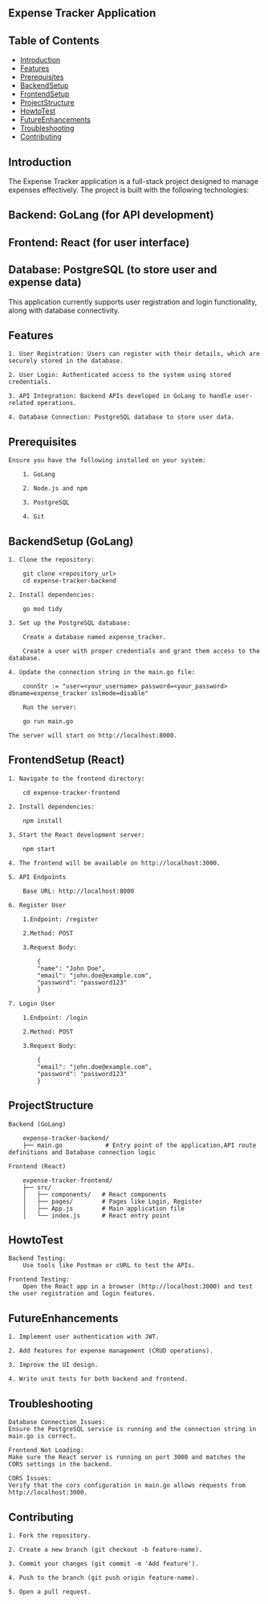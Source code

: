 ## Expense Tracker Application

## Table of Contents

- [Introduction](#introduction)
- [Features](#features)
- [Prerequisites](#Prerequisites)
- [BackendSetup](#BackendSetup)
- [FrontendSetup](#FrontendSetup)
- [ProjectStructure](#ProjectStructure)
- [HowtoTest](#HowtoTest)
- [FutureEnhancements](#FutureEnhancements)
- [Troubleshooting](#Troubleshooting)
- [Contributing](#Contributing)


## Introduction

The Expense Tracker application is a full-stack project designed to manage expenses effectively. The project is built with the following technologies:

## Backend: GoLang (for API development)

## Frontend: React (for user interface)

## Database: PostgreSQL (to store user and expense data)

This application currently supports user registration and login functionality, along with database connectivity.

## Features

    1. User Registration: Users can register with their details, which are securely stored in the database.

    2. User Login: Authenticated access to the system using stored credentials.

    3. API Integration: Backend APIs developed in GoLang to handle user-related operations.

    4. Database Connection: PostgreSQL database to store user data.

## Prerequisites

    Ensure you have the following installed on your system:

        1. GoLang

        2. Node.js and npm

        3. PostgreSQL

        4. Git

## BackendSetup (GoLang)

    1. Clone the repository:

        git clone <repository_url>
        cd expense-tracker-backend

    2. Install dependencies:

        go mod tidy

    3. Set up the PostgreSQL database:

        Create a database named expense_tracker.

        Create a user with proper credentials and grant them access to the database.

    4. Update the connection string in the main.go file:

        connStr := "user=<your_username> password=<your_password> dbname=expense_tracker sslmode=disable"

        Run the server:

        go run main.go

    The server will start on http://localhost:8000.

## FrontendSetup (React)

    1. Navigate to the frontend directory:

        cd expense-tracker-frontend

    2. Install dependencies:

        npm install

    3. Start the React development server:

        npm start

    4. The frontend will be available on http://localhost:3000.

    5. API Endpoints

        Base URL: http://localhost:8000

    6. Register User

        1.Endpoint: /register

        2.Method: POST

        3.Request Body:

            {
            "name": "John Doe",
            "email": "john.doe@example.com",
            "password": "password123"
            }

    7. Login User

        1.Endpoint: /login

        2.Method: POST

        3.Request Body:

            {
            "email": "john.doe@example.com",
            "password": "password123"
            }

## ProjectStructure

    Backend (GoLang)

        expense-tracker-backend/
        ├── main.go            # Entry point of the application,API route definitions and Database connection logic

    Frontend (React)

        expense-tracker-frontend/
        ├── src/
        │   ├── components/   # React components
        │   ├── pages/        # Pages like Login, Register
        │   ├── App.js        # Main application file
        │   └── index.js      # React entry point

## HowtoTest

    Backend Testing:
        Use tools like Postman or cURL to test the APIs.

    Frontend Testing:
        Open the React app in a browser (http://localhost:3000) and test the user registration and login features.

## FutureEnhancements

    1. Implement user authentication with JWT.

    2. Add features for expense management (CRUD operations).

    3. Improve the UI design.

    4. Write unit tests for both backend and frontend.

## Troubleshooting

    Database Connection Issues:
    Ensure the PostgreSQL service is running and the connection string in main.go is correct.

    Frontend Not Loading:
    Make sure the React server is running on port 3000 and matches the CORS settings in the backend.

    CORS Issues:
    Verify that the cors configuration in main.go allows requests from http://localhost:3000.

## Contributing

    1. Fork the repository.

    2. Create a new branch (git checkout -b feature-name).

    3. Commit your changes (git commit -m 'Add feature').

    4. Push to the branch (git push origin feature-name).

    5. Open a pull request.
